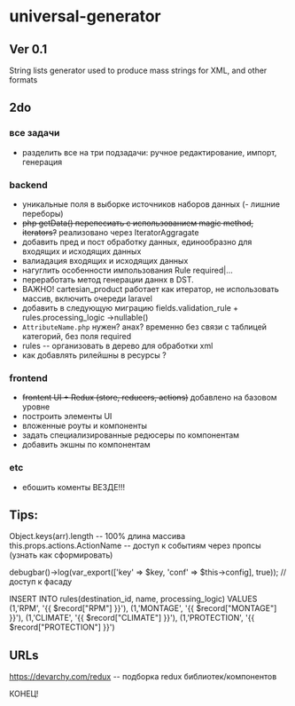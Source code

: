 # universal-generator
## Ver 0.1
String lists generator used to produce mass strings for XML, and other formats

## 2do
### все задачи
- разделить все на три подзадачи: ручное редактирование, импорт, генерация
### backend
- уникальные поля в выборке источников наборов данных (- лишние переборы)
- ~~php getData() перепесиать с использованием magic method, iterators?~~ реализовано через IteratorAggragate
- добавить пред и пост обработку данных, единообразно для входящих и исходящих данных
- валиадация входящих и исходящих данных
- нагуглить особенности импользования Rule required|...
- переработать метод генерации даннх в DST.
- ВАЖНО! cartesian_product работает как итератор, не использовать массив, включить очереди laravel
- добавить в следующую миграцию fields.validation_rule + rules.processing_logic ->nullable()
- `AttributeName.php` нужен? анах? временно без связи с таблицей категорий, без поля required
- rules -- организовать в дерево для обработки xml
- как добавлять рилейшны в ресурсы ?

### frontend
- ~~frontent UI + Redux (store, reducers, actions)~~ добавлено на базовом уровне
- построить элементы UI
- вложенные роуты и компоненты
- задать специализированные редюсеры по компонентам
- добавить экшны по компонентам

### etc
- ебошить коменты ВЕЗДЕ!!!


## Tips:
Object.keys(arr).length -- 100% длина массива
this.props.actions.ActionName -- доступ к событиям через пропсы (узнать как сформировать) 

debugbar()->log(var_export(['key' => $key, 'conf' => $this->config], true)); // доступ к фасаду


INSERT INTO rules(destination_id, name, processing_logic) VALUES
(1,'RPM', '<param code="RPM" name="Обороты">{{ $record["RPM"] }}</param>'),
(1,'MONTAGE', '<param code="MONTAGE" name="Крепление">{{ $record["MONTAGE"] }}</param>'),
(1,'CLIMATE', '<param code="CLIMATE" name="Климатика">{{ $record["CLIMATE"] }}</param>'),
(1,'PROTECTION', '<param code="PROTECTION" name="Защита">{{ $record["PROTECTION"] }}</param>')


## URLs
https://devarchy.com/redux -- подборка redux библиотек/компонентов

КОНЕЦ!
